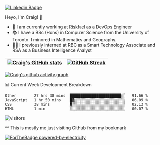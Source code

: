 
[![Linkedin Badge](https://img.shields.io/badge/-craigdsouza28-blue?style=flat&logo=Linkedin&logoColor=white&link=https://www.linkedin.com/in/craigdsouza28/)](https://www.linkedin.com/in/craigdsouza28/)

Heyo, I'm Craig! 👋
- 💼 I am currently working at [Riskfuel](https://riskfuel.com/) as a DevOps Engineer  
- 📚 I have a BSc (Hons) in Computer Science from the University of Toronto. I minored in Mathematics and Geography.
- 👨‍💻 I previously interned at RBC as a Smart Technology Associate and RSA as a Business Intelligence Analyst


|[![Craig's GitHub stats](https://github-readme-stats.vercel.app/api?username=cra1gg&theme=dark&title_color=92C87A)](https://github.com/cra1gg)|[![GitHub Streak](http://github-readme-streak-stats.herokuapp.com?user=cra1gg&theme=dark&ring=92C87A&fire=B590FA&currStreakLabel=92C87A)](https://git.io/streak-stats)|
|---|---|

[![Craig's github activity graph](https://activity-graph.herokuapp.com/graph?username=cra1gg&bg_color=151515&color=ffffff&line=92C87A&point=92C87A&area=true&hide_border=false
)](https://github.com/ashutosh00710/github-readme-activity-graph)

📊 Current Week Development Breakdown
<!--START_SECTION:waka-->
```text
Other        27 hrs 38 mins  ███████████████████████░░   91.66 % 
JavaScript   1 hr 50 mins    █▓░░░░░░░░░░░░░░░░░░░░░░░   06.09 % 
CSS          38 mins         ▓░░░░░░░░░░░░░░░░░░░░░░░░   02.13 % 
HTML         1 min           ░░░░░░░░░░░░░░░░░░░░░░░░░   00.07 % 
```
<!--END_SECTION:waka-->



![visitors](https://visitor-badge.glitch.me/badge?page_id=cra1gg.visitor-badge)

^^ This is mostly me just visiting GitHub from my bookmark


<!--
**cra1gg/cra1gg** is a ✨ _special_ ✨ repository because its `README.md` (this file) appears on your GitHub profile.

Here are some ideas to get you started:

- 🔭 I’m currently working on ...
- 🌱 I’m currently learning ...
- 👯 I’m looking to collaborate on ...
- 🤔 I’m looking for help with ...
- 💬 Ask me about ...
- 📫 How to reach me: ...
- 😄 Pronouns: ...
- ⚡ Fun fact: ...
-->
[![ForTheBadge powered-by-electricity](http://ForTheBadge.com/images/badges/powered-by-electricity.svg)](http://ForTheBadge.com)

